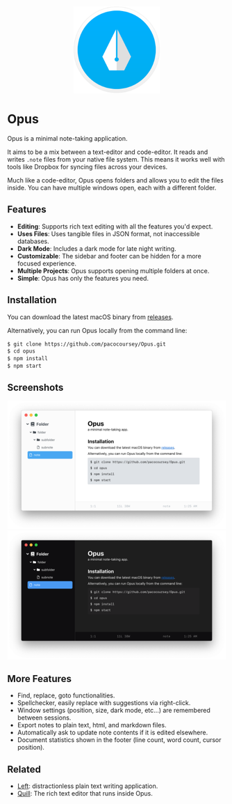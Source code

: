 <p align="center">
  <img width="200" height="200" src="assets/logo.png">
</p>

# Opus

Opus is a minimal note-taking application.

It aims to be a mix between a text-editor and code-editor. It reads and writes `.note` files from your native file system. This means it works well with tools like Dropbox for syncing files across your devices.

Much like a code-editor, Opus opens folders and allows you to edit the files inside. You can have multiple windows open, each with a different folder.

## Features

- **Editing**: Supports rich text editing with all the features you'd expect.
- **Uses Files**: Uses tangible files in JSON format, not inaccessible databases.
- **Dark Mode**: Includes a dark mode for late night writing.
- **Customizable**: The sidebar and footer can be hidden for a more focused experience.
- **Multiple Projects**: Opus supports opening multiple folders at once.
- **Simple**: Opus has only the features you need.

## Installation

You can download the latest macOS binary from [releases](https://github.com/pacocoursey/Opus/releases/latest).

Alternatively, you can run Opus locally from the command line:

```bash
$ git clone https://github.com/pacocoursey/Opus.git
$ cd opus
$ npm install
$ npm start
```

## Screenshots

![Opus Light Mode Screenshot](assets/screenshot-light.png)
![Opus Dark Mode Screenshot](assets/screenshot-dark.png)

## More Features

- Find, replace, goto functionalities.
- Spellchecker, easily replace with suggestions via right-click.
- Window settings (position, size, dark mode, etc...) are remembered between sessions.
- Export notes to plain text, html, and markdown files.
- Automatically ask to update note contents if it is edited elsewhere.
- Document statistics shown in the footer (line count, word count, cursor position).

## Related

- [Left](https://github.com/hundredrabbits/left): distractionless plain text writing application.
- [Quill](https://github.com/quilljs/quill): The rich text editor that runs inside Opus.
